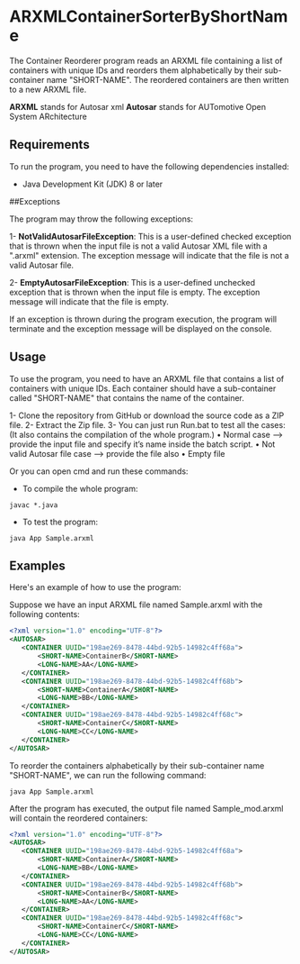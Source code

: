 # ARXMLContainerSorterByShortName

The Container Reorderer program reads an ARXML file containing a list of containers with unique IDs and reorders them alphabetically by their sub-container name "SHORT-NAME". The reordered containers are then written to a new ARXML file.

**ARXML** stands for Autosar xml
**Autosar** stands for AUTomotive Open System ARchitecture

## Requirements

To run the program, you need to have the following dependencies installed:

- Java Development Kit (JDK) 8 or later

##Exceptions

The program may throw the following exceptions:

1- **NotValidAutosarFileException**: This is a user-defined checked exception that is thrown when the input file is not a valid Autosar XML file with a ".arxml" extension. The exception message will indicate that the file is not a valid Autosar file.

2- **EmptyAutosarFileException**: This is a user-defined unchecked exception that is thrown when the input file is empty. The exception message will indicate that the file is empty.

If an exception is thrown during the program execution, the program will terminate and the exception message will be displayed on the console.


## Usage

To use the program, you need to have an ARXML file that contains a list of containers with unique IDs. Each container should have a sub-container called "SHORT-NAME" that contains the name of the container.

1- Clone the repository from GitHub or download the source code as a ZIP file.
2- Extract the Zip file.
3- You can just run Run.bat to test all the cases: (It also contains the compilation of the whole program.)
  • Normal case --> provide the input file and specify it’s name inside the batch script.
  • Not valid Autosar file case --> provide the file also 
  • Empty file
  
Or you can open cmd and run these commands:

- To compile the whole program:

```
javac *.java
```

- To test the program:

```
java App Sample.arxml
```
## Examples

Here's an example of how to use the program:

Suppose we have an input ARXML file named Sample.arxml with the following contents:

```xml
<?xml version="1.0" encoding="UTF-8"?>
<AUTOSAR>
   <CONTAINER UUID="198ae269-8478-44bd-92b5-14982c4ff68a">
       <SHORT-NAME>ContainerB</SHORT-NAME>
       <LONG-NAME>AA</LONG-NAME>
   </CONTAINER>
   <CONTAINER UUID="198ae269-8478-44bd-92b5-14982c4ff68b">
       <SHORT-NAME>ContainerA</SHORT-NAME>
       <LONG-NAME>BB</LONG-NAME>
   </CONTAINER>
   <CONTAINER UUID="198ae269-8478-44bd-92b5-14982c4ff68c">
       <SHORT-NAME>ContainerC</SHORT-NAME>
       <LONG-NAME>CC</LONG-NAME>
   </CONTAINER>
</AUTOSAR>
```

To reorder the containers alphabetically by their sub-container name "SHORT-NAME", we can run the following command:

```
java App Sample.arxml
```

After the program has executed, the output file named Sample_mod.arxml will contain the reordered containers:

```xml
<?xml version="1.0" encoding="UTF-8"?>
<AUTOSAR>
   <CONTAINER UUID="198ae269-8478-44bd-92b5-14982c4ff68a">
       <SHORT-NAME>ContainerA</SHORT-NAME>
       <LONG-NAME>BB</LONG-NAME>
   </CONTAINER>
   <CONTAINER UUID="198ae269-8478-44bd-92b5-14982c4ff68b">
       <SHORT-NAME>ContainerB</SHORT-NAME>
       <LONG-NAME>AA</LONG-NAME>
   </CONTAINER>
   <CONTAINER UUID="198ae269-8478-44bd-92b5-14982c4ff68c">
       <SHORT-NAME>ContainerC</SHORT-NAME>
       <LONG-NAME>CC</LONG-NAME>
   </CONTAINER>
</AUTOSAR>
```



